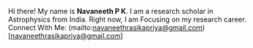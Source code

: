 Hi there! My name is <b>Navaneeth P K</b>. I am a research scholar in Astrophysics from India. Right now, I am Focusing on my research career.  
Connect With Me: (mailto:navaneethrasikapriya@gmail.com)[navaneethrasikapriya@gmail.com]
